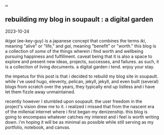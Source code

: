 **[..](/)**

## rebuilding my blog in soupault : a digital garden

<time id ="post-date">2023-10-24</time>


*ikigai* (ee-key-guy) is a japanese concept that combines the terms *iki*, meaning "alive" or "life," and *gai*, meaning "benefit" or "worth." this blog is a collection of *some* of the things wherein i find worth and wellbeing pursuing happiness and fulfillment. caveat being that it is also a space to explore and present new ideas, projects, successes, and failures. as such, it is a collection of living documents. a digital garden i tend. enjoy your stay.

the impetus for this post is that i decided to rebuild my blog site in soupault. while i've used hugo, eleventy, pelican, jekyll, jekyll, and even built (several) blogs from scratch over the years, they typically end up listless and i have let them fizzle away unmaintained. 

recently however I stumbled upon soupault. the user freedom in the project's vision drew me to it. i realized i missed that from the nascent era of the millenial internet where i first began my denizenship. this blog is going to encompass whatever catches my interest and i feel is worth writing down. i'm hoping it will be as minimal as possible while still serving as my portfolio, notebook, and canvas.




